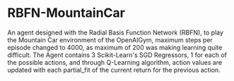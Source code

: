 # RBFN-MountainCar
An agent designed with the Radial Basis Function Network (RBFN), to play the Mountain Car environment of the OpenAIGym, maximum steps per episode changed to 4000, as maximum of 200 was making learning quite difficult. The Agent contains 3 Scikit-Learn's SGD Regressors, 1 for each of the possible actions, and through Q-Learning algorithm, action values are updated with each partial_fit of the current return for the previous action.
